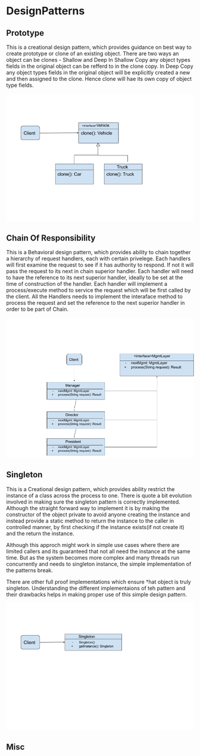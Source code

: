 # DesignPatterns

## Prototype
This is a creational design pattern, which provides guidance on best way to create prototype or clone of an existing object.
There are two ways an object can be clones - Shallow and Deep
In Shallow Copy any object types fields in the original object can be refferd to in the clone copy.
In Deep Copy any object types fields in the original object will be explicitly created a new and then assigned to the clone. Hence clone will hae its own copy of object type fields.

![Image](https://github.com/prakashtanaji/DesignPatterns/blob/master/resources/Prototype.png)



## Chain Of Responsibility
This is a Behavioral design pattern, which provides ability to chain together a hierarchy of request handlers, each with certain privelege.
Each handlers will first examine the request to see if it has authority to respond. If not it will pass the request to its next in chain superior handler.
Each handler will need to have the reference to its next superior handler, ideally to be set at the time of construction of the handler.
Each handler will implement a process/execute method to service the request which will be first called by the client.
All the Handlers needs to implement the interaface method to process the request and set the reference to the next superior handler in order to be part of Chain.

![Image](https://github.com/prakashtanaji/DesignPatterns/blob/master/resources/ChainOfResponsibility.png)


## Singleton
This is a Creational design pattern, which provides ability restrict the instance of a class across the process to one.
There is quote a bit evolution involved in making sure the singleton pattern is correctly implemented. Although the straight forward way to implement it is by making the constructor of the object private to avoid anyone creating the instance and instead provide a static method to return the instance to the caller in controlled manner, by first checking if the instance exists(if not create it) and the return the instance.

Although this approch might work in simple use cases where there are limited callers and its guaranteed that not all need the instance at the same time.
But as the system becomes more complex and many threads run concurrently and needs to singleton instance, the simple implementation of the patterns break.

There are other full proof implementations which ensure †hat object is truly singleton. Understanding the different implementaions of teh pattern and their drawbacks helps in making proper use of this simple design pattern.

![Image](https://github.com/prakashtanaji/DesignPatterns/blob/master/resources/Singleton.png)

## Misc
